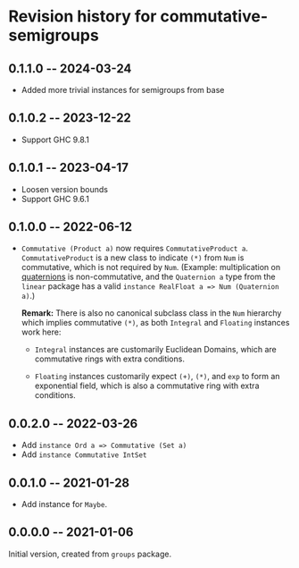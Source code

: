 # Revision history for commutative-semigroups

## 0.1.1.0 -- 2024-03-24

- Added more trivial instances for semigroups from base

## 0.1.0.2 -- 2023-12-22

- Support GHC 9.8.1

## 0.1.0.1 -- 2023-04-17

- Loosen version bounds
- Support GHC 9.6.1

## 0.1.0.0 -- 2022-06-12

- `Commutative (Product a)` now requires `CommutativeProduct a`.
  `CommutativeProduct` is a new class to indicate `(*)` from `Num` is
  commutative, which is not required by `Num`. (Example:
  multiplication on
  [quaternions](https://en.wikipedia.org/wiki/Quaternion) is
  non-commutative, and the `Quaternion a` type from the `linear`
  package has a valid `instance RealFloat a => Num (Quaternion a)`.)

  **Remark:** There is also no canonical subclass class in the `Num`
  hierarchy which implies commutative `(*)`, as both `Integral` and
  `Floating` instances work here:

  - `Integral` instances are customarily Euclidean Domains, which are
    commutative rings with extra conditions.

  - `Floating` instances customarily expect `(+)`, `(*)`, and `exp` to
    form an exponential field, which is also a commutative ring with
    extra conditions.

## 0.0.2.0 -- 2022-03-26

- Add `instance Ord a => Commutative (Set a)`
- Add `instance Commutative IntSet`

## 0.0.1.0 -- 2021-01-28

- Add instance for `Maybe`.

## 0.0.0.0 -- 2021-01-06

Initial version, created from `groups` package.
